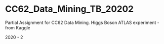 # CC62_Data_Mining_TB_20202
Partial Assignment for CC62 Data Mining.
Higgs Boson ATLAS experiment - from Kaggle

2020 - 2
